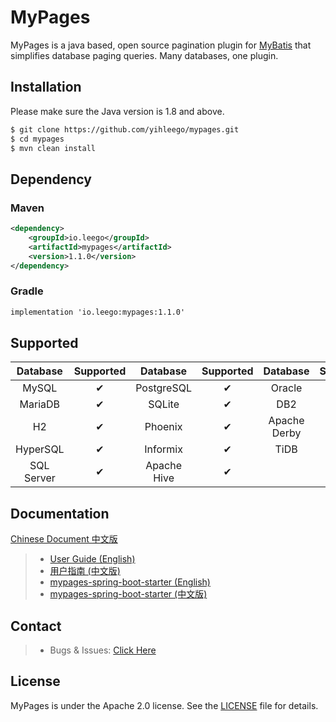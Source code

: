 # MyPages

MyPages is a java based, open source pagination plugin for [MyBatis](https://github.com/mybatis/mybatis-3) that simplifies database paging queries.
Many databases, one plugin.

## Installation

Please make sure the Java version is 1.8 and above.

```bash
$ git clone https://github.com/yihleego/mypages.git
$ cd mypages
$ mvn clean install
```

## Dependency

### Maven

```xml
<dependency>
    <groupId>io.leego</groupId>
    <artifactId>mypages</artifactId>
    <version>1.1.0</version>
</dependency>
```

### Gradle

```xml
implementation 'io.leego:mypages:1.1.0'
```

## Supported

|Database|Supported|Database|Supported|Database|Supported|
|:-:|:-:|:-:|:-:|:-:|:-:|
|MySQL|✔|PostgreSQL|✔|Oracle|✔|
|MariaDB|✔|SQLite|✔|DB2|✔|
|H2|✔|Phoenix|✔|Apache Derby|✔|
|HyperSQL|✔|Informix|✔|TiDB|✔|
|SQL Server|✔|Apache Hive|✔|

## Documentation

[Chinese Document 中文版](README.ZH_CN.md)

> * [User Guide (English)](docs/USERGUIDE.md)
> * [用户指南 (中文版)](docs/USERGUIDE.ZH_CN.md)
> * [mypages-spring-boot-starter (English)](docs/STARTER_USERGUIDE.md)
> * [mypages-spring-boot-starter (中文版)](docs/STARTER_USERGUIDE.ZH_CN.md)

## Contact

> * Bugs & Issues: [Click Here](https://github.com/yihleego/mypages/issues)

## License
MyPages is under the Apache 2.0 license. See the [LICENSE](LICENSE.txt) file for details.